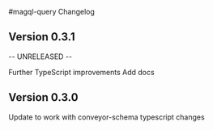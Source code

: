 #magql-query Changelog
## Version 0.3.1

-- UNRELEASED --

Further TypeScript improvements
Add docs

## Version 0.3.0

Update to work with conveyor-schema typescript changes